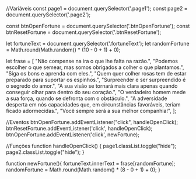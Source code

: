 //Variáveis 
const page1 = document.querySelector('.page1');
const page2 = document.querySelector('.page2');

const btnOpenFortune = document.querySelector('.btnOpenFortune');
const btnResetFortune = document.querySelector('.btnResetFortune');

let fortuneText = document.querySelector('.fortuneText');
let randomFortune = Math.round(Math.random() * (10 - 0 + 1) + 0);

let frase = [
    "Não compense na ira o que lhe falta na razão.",
    "Podemos escolher o que semear, mas somos obrigados a colher o que plantamos.",
    "Siga os bons e aprenda com eles.",
    "Quem quer colher rosas tem de estar preparado para suportar os espinhos.",
    "Surpreender e ser surpreendido é o segredo do amor.",
    "A sua visão se tornará mais clara apenas quando conseguir olhar para dentro do seu coração.",
    "O verdadeiro homem mede a sua força, quando se defronta com o obstáculo.",
    "A adversidade desperta em nós capacidades que, em circunstâncias favoráveis, teriam ficado adormecidas.",
    "Você sempre será a sua melhor companhia!",
];

//Eventos
btnOpenFortune.addEventListener("click", handleOpenClick);
btnResetFortune.addEventListener('click', handleOpenClick);
btnOpenFortune.addEventListener('click', newFortune);



//Funções
function handleOpenClick() {
    page1.classList.toggle("hide");
    page2.classList.toggle("hide");
}

function newFortune(){
    fortuneText.innerText = frase[randomFortune];
    randomFortune = Math.round(Math.random() * (8 - 0 + 1) + 0);
}
